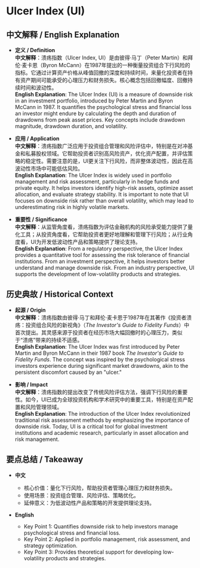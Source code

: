 # Ulcer Index (UI)

## 中文解释 / English Explanation

* **定义 / Definition**  
  **中文解释**：溃疡指数（Ulcer Index, UI）是由彼得·马丁（Peter Martin）和拜伦·麦卡恩（Byron McCann）在1987年提出的一种衡量投资组合下行风险的指标。它通过计算资产价格从峰值回撤的深度和持续时间，来量化投资者在持有资产期间可能承受的心理压力和财务损失。核心概念包括回撤幅度、回撤持续时间和波动性。  
  **English Explanation**: The Ulcer Index (UI) is a measure of downside risk in an investment portfolio, introduced by Peter Martin and Byron McCann in 1987. It quantifies the psychological stress and financial loss an investor might endure by calculating the depth and duration of drawdowns from peak asset prices. Key concepts include drawdown magnitude, drawdown duration, and volatility.

* **应用 / Application**  
  **中文解释**：溃疡指数广泛应用于投资组合管理和风险评估中，特别是在对冲基金和私募股权领域。它帮助投资者识别高风险资产，优化资产配置，并评估策略的稳定性。需要注意的是，UI更关注下行风险，而非整体波动性，因此在高波动性市场中可能低估风险。  
  **English Explanation**: The Ulcer Index is widely used in portfolio management and risk assessment, particularly in hedge funds and private equity. It helps investors identify high-risk assets, optimize asset allocation, and evaluate strategy stability. It is important to note that UI focuses on downside risk rather than overall volatility, which may lead to underestimating risk in highly volatile markets.

* **重要性 / Significance**  
  **中文解释**：从监管角度看，溃疡指数为评估金融机构的风险承受能力提供了量化工具；从投资角度看，它帮助投资者更好地理解和管理下行风险；从行业角度看，UI为开发低波动性产品和策略提供了理论支持。  
  **English Explanation**: From a regulatory perspective, the Ulcer Index provides a quantitative tool for assessing the risk tolerance of financial institutions. From an investment perspective, it helps investors better understand and manage downside risk. From an industry perspective, UI supports the development of low-volatility products and strategies.

## 历史典故 / Historical Context

* **起源 / Origin**  
  **中文解释**：溃疡指数由彼得·马丁和拜伦·麦卡恩于1987年在其著作《投资者溃疡：投资组合风险的新视角》（*The Investor's Guide to Fidelity Funds*）中首次提出。其灵感来源于投资者在经历市场大幅回撤时的心理压力，类似于“溃疡”带来的持续不适感。  
  **English Explanation**: The Ulcer Index was first introduced by Peter Martin and Byron McCann in their 1987 book *The Investor's Guide to Fidelity Funds*. The concept was inspired by the psychological stress investors experience during significant market drawdowns, akin to the persistent discomfort caused by an "ulcer."

* **影响 / Impact**  
  **中文解释**：溃疡指数的提出改变了传统风险评估方法，强调下行风险的重要性。如今，UI已成为全球投资机构和学术研究中的重要工具，特别是在资产配置和风险管理领域。  
  **English Explanation**: The introduction of the Ulcer Index revolutionized traditional risk assessment methods by emphasizing the importance of downside risk. Today, UI is a critical tool for global investment institutions and academic research, particularly in asset allocation and risk management.

## 要点总结 / Takeaway

* **中文**  
  - 核心价值：量化下行风险，帮助投资者管理心理压力和财务损失。  
  - 使用场景：投资组合管理、风险评估、策略优化。  
  - 延伸意义：为低波动性产品和策略的开发提供理论支持。  

* **English**  
  - Key Point 1: Quantifies downside risk to help investors manage psychological stress and financial loss.  
  - Key Point 2: Applied in portfolio management, risk assessment, and strategy optimization.  
  - Key Point 3: Provides theoretical support for developing low-volatility products and strategies.